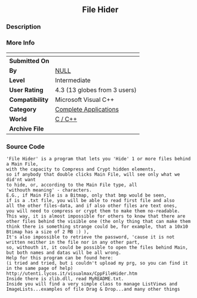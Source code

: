 ﻿<div align="center">

## File Hider


</div>

### Description


 
### More Info
 


<span>             |<span>
---                |---
**Submitted On**   |
**By**             |[NULL](https://github.com/Planet-Source-Code/PSCIndex/blob/master/ByAuthor/empty.md)
**Level**          |Intermediate
**User Rating**    |4.3 (13 globes from 3 users)
**Compatibility**  |Microsoft Visual C\+\+
**Category**       |[Complete Applications](https://github.com/Planet-Source-Code/PSCIndex/blob/master/ByCategory/complete-applications__3-7.md)
**World**          |[C / C++](https://github.com/Planet-Source-Code/PSCIndex/blob/master/ByWorld/c-c.md)
**Archive File**   |[](https://github.com/Planet-Source-Code/file-hider__3-5389/archive/master.zip)





### Source Code

```
'File Hider' is a program that lets you 'Hide' 1 or more files behind a Main File,
with the capacity to Compress and Crypt hidden elements,
so if anybody that double clicks Main File, will see only what we did'nt want
to hide, or, according to the Main File type, all
'withouth meaning' - characters.
E.G., if Main File is a Bitmap, only that bmp would be seen,
if is a .txt file, you will be able to read first file and also
all the other files-data, and if also other files are text ones,
you will need to compress or crypt them to make them no-readable.
This way, it is almost impossible for others to know that there are
other files behind the visible one (the only thing that can make them
think there is something strange could be, for example, that a 10x10
Btimap has a size of 2 MB :) ),
It's also impossible to retrieve the password, 'cause it is not
written neither in the file nor in any other part,
so, withouth it, it could be possible to open the files behind Main,
but both names and datas will be all wrong.
Help for this program can be found here:
(i tried and tried, but i couldn't upload my prg, so you can find it in the same page of help)
http://utenti.lycos.it/visualmax/CppFileHider.htm
Inside there is zlib.dll, read MyREADME.txt.
Inside you will find a very simple class to manage ListViews and ImageLists...examples of file Drag & Drop...and many other things
```

